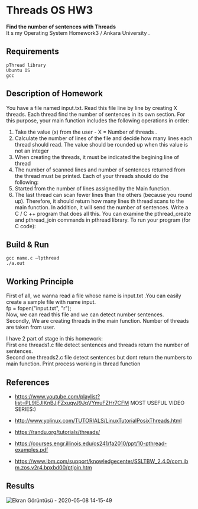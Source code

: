 # Threads OS HW3
**Find the number of sentences with Threads**<br>
It s my Operating System Homework3 / Ankara University .

## Requirements

    pThread library
    Ubuntu OS
    gcc




## Description of Homework

You have a file named input.txt. Read this file line by line by creating X threads. Each thread find the number of sentences
in its own section. For this purpose, your main function includes the following operations in order:
1. Take the value (x) from the user - X = Number of threads .
2. Calculate the number of lines of the file and decide how many lines each thread should read. The value should be
rounded up when this value is not an integer
3. When creating the threads, it must be indicated the begining line of thread
4. The number of scanned lines and number of sentences returned from the thread must be printed.
Each of your threads should do the following:
1. Started from the number of lines assigned by the Main function.
2. The last thread can scan fewer lines than the others (because you round up). Therefore, it should return how many lines
th thread scans to the main function. In addition, it will send the number of sentences.
Write a C / C ++ program that does all this. You can examine the pthread_create and pthread_join commands in pthread
library. To run your program (for C code):

## Build & Run
    gcc name.c –lpthread
    ./a.out




## Working Principle
 First of all, we wanna read a file whose name is input.txt .You can easily create a sample file with name input.<br>
     fp = fopen("input.txt", "r");<br> 
 Now, we can read this file and we can detect number sentences.<br>
 Secondly, We are creating threads in the main function. Number of threads are taken from user.<br>
 
 I have 2 part of stage in this homework:<br>
 First one threads1.c file detect sentences and threads return the number of sentences.<br>
 Second one threads2.c file detect sentences but dont return the numbers to main function. Print process working in thread function<br>
 
 ## References
 
 * https://www.youtube.com/playlist?list=PL9IEJIKnBJjFZxuqyJ9JqVYmuFZHr7CFM  MOST USEFUL VIDEO SERIES:)

 * http://www.yolinux.com/TUTORIALS/LinuxTutorialPosixThreads.html

 * https://randu.org/tutorials/threads/

 * https://courses.engr.illinois.edu/cs241/fa2010/ppt/10-pthread-examples.pdf

 * https://www.ibm.com/support/knowledgecenter/SSLTBW_2.4.0/com.ibm.zos.v2r4.bpxbd00/ptjoin.htm
 
 
 ## Results
 
 ![Ekran Görüntüsü - 2020-05-08 14-15-49](https://user-images.githubusercontent.com/50207648/81400754-81ca4600-9136-11ea-88e0-3fcd549b8b75.png)
 
 


